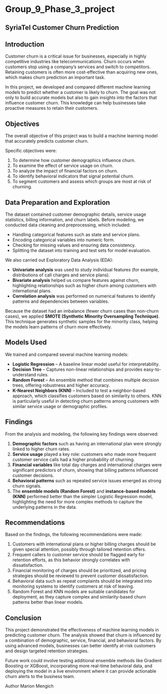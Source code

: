 # Group_9_Phase_3_project
## SyriaTel Customer Churn Prediction

## Introduction  
Customer churn is a critical issue for businesses, especially in highly competitive industries like telecommunications. Churn occurs when customers stop using a company’s services and switch to competitors. Retaining customers is often more cost-effective than acquiring new ones, which makes churn prediction an important task.  

In this project, we developed and compared different machine learning models to predict whether a customer is likely to churn. The goal was not only to build accurate models but also to gain insights into the factors that influence customer churn. This knowledge can help businesses take proactive measures to retain their customers.  

## Objectives  
The overall objective of this project was to build a machine learning model that accurately predicts customer churn.  

Specific objectives were:  
1. To determine how customer demographics influence churn.  
2. To examine the effect of service usage on churn.  
3. To analyze the impact of financial factors on churn.  
4. To identify behavioral indicators that signal potential churn.  
5. To segment customers and assess which groups are most at risk of churning.  

## Data Preparation and Exploration  
The dataset contained customer demographic details, service usage statistics, billing information, and churn labels. Before modeling, we conducted data cleaning and preprocessing, which included:  
- Handling categorical features such as state and service plans.  
- Encoding categorical variables into numeric form.  
- Checking for missing values and ensuring data consistency.  
- Splitting the dataset into training and test sets for model evaluation.  

We also carried out Exploratory Data Analysis (EDA):  
- **Univariate analysis** was used to study individual features (for example, distributions of call charges and service plans).  
- **Bivariate analysis** helped us compare features against churn, highlighting relationships such as higher churn among customers with international plans.  
- **Correlation analysis** was performed on numerical features to identify patterns and dependencies between variables.  

Because the dataset had an imbalance (fewer churn cases than non-churn cases), we applied **SMOTE (Synthetic Minority Oversampling Technique)**. This technique generates synthetic samples for the minority class, helping the models learn patterns of churn more effectively.  

## Models Used  
We trained and compared several machine learning models:  
- **Logistic Regression** – A baseline linear model useful for interpretability.  
- **Decision Tree** – Captures non-linear relationships and provides easy-to-understand rules.  
- **Random Forest** – An ensemble method that combines multiple decision trees, offering robustness and higher accuracy.  
- **K-Nearest Neighbors (KNN)** – Included to test a neighbor-based approach, which classifies customers based on similarity to others. KNN is particularly useful in detecting churn patterns among customers with similar service usage or demographic profiles.  

## Findings  
From the analysis and modeling, the following key findings were observed:  
1. **Demographic factors** such as having an international plan were strongly linked to higher churn rates.  
2. **Service usage** played a key role: customers who made more frequent customer service calls had a higher probability of churning.  
3. **Financial variables** like total day charges and international charges were significant predictors of churn, showing that billing patterns influenced customer decisions.  
4. **Behavioral patterns** such as repeated service issues emerged as strong churn signals.  
5. The **ensemble models (Random Forest)** and **instance-based models (KNN)** performed better than the simpler Logistic Regression model, highlighting the need for more complex methods to capture the underlying patterns in the data.  

## Recommendations  
Based on the findings, the following recommendations were made:  
1. Customers with international plans or higher billing charges should be given special attention, possibly through tailored retention offers.  
2. Frequent callers to customer service should be flagged early for retention efforts, as this behavior strongly correlates with dissatisfaction.  
3. Financial monitoring of charges should be prioritized, and pricing strategies should be reviewed to prevent customer dissatisfaction.  
4. Behavioral data such as repeat complaints should be integrated into monitoring systems to identify customers at risk of leaving.  
5. Random Forest and KNN models are suitable candidates for deployment, as they capture complex and similarity-based churn patterns better than linear models.  

## Conclusion  
This project demonstrated the effectiveness of machine learning models in predicting customer churn. The analysis showed that churn is influenced by a combination of demographic, service, financial, and behavioral factors. By using advanced models, businesses can better identify at-risk customers and design targeted retention strategies.  

Future work could involve testing additional ensemble methods like Gradient Boosting or XGBoost, incorporating more real-time behavioral data, and deploying the model in a live environment where it can provide actionable churn alerts to the business team.  

Author
Marion Mengich
